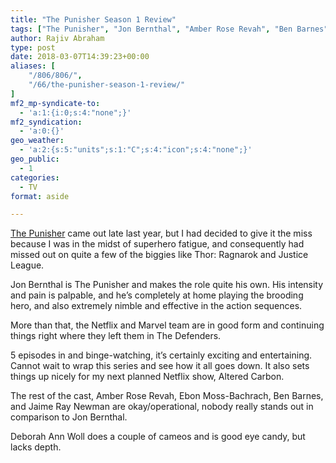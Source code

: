 ```yaml
---
title: "The Punisher Season 1 Review"
tags: ["The Punisher", "Jon Bernthal", "Amber Rose Revah", "Ben Barnes"]
author: Rajiv Abraham
type: post
date: 2018-03-07T14:39:23+00:00
aliases: [
    "/806/806/",
    "/66/the-punisher-season-1-review/"
]
mf2_mp-syndicate-to:
  - 'a:1:{i:0;s:4:"none";}'
mf2_syndication:
  - 'a:0:{}'
geo_weather:
  - 'a:2:{s:5:"units";s:1:"C";s:4:"icon";s:4:"none";}'
geo_public:
  - 1
categories:
  - TV
format: aside

---
```

<p style="text-align: left;">
  <a href="https://www.imdb.com/title/tt5675620/" target="_blank" rel="noopener">The Punisher</a> came out late last year, but I had decided to give it the miss because I was in the midst of superhero fatigue, and consequently had missed out on quite a few of the biggies like Thor: Ragnarok and Justice League.
</p>

<p style="text-align: left;">
  Jon Bernthal is The Punisher and makes the role quite his own. His intensity and pain is palpable, and he&#8217;s completely at home playing the brooding hero, and also extremely nimble and effective in the action sequences.
</p>

<p style="text-align: left;">
  More than that, the Netflix and Marvel team are in good form and continuing things right where they left them in The Defenders.
</p>

<p style="text-align: left;">
  5 episodes in and binge-watching, it&#8217;s certainly exciting and entertaining. Cannot wait to wrap this series and see how it all goes down. It also sets things up nicely for my next planned Netflix show, Altered Carbon.
</p>

<p style="text-align: left;">
  The rest of the cast, Amber Rose Revah, Ebon Moss-Bachrach, Ben Barnes, and Jaime Ray Newman are okay/operational, nobody really stands out in comparison to Jon Bernthal.
</p>

<p style="text-align: left;">
  Deborah Ann Woll does a couple of cameos and is good eye candy, but lacks depth.
</p>
